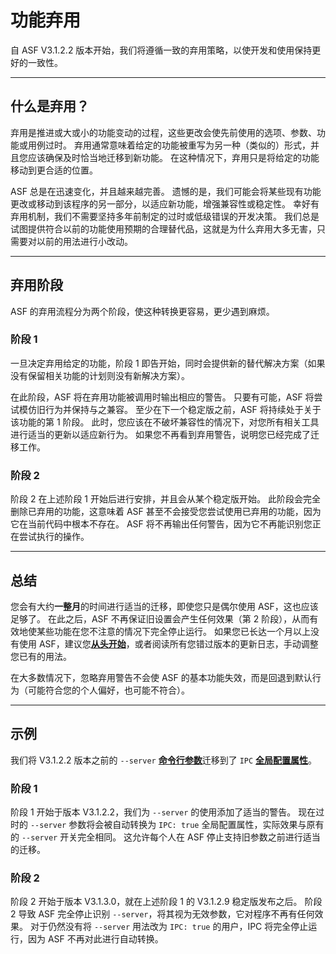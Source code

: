 # 功能弃用

自 ASF V3.1.2.2 版本开始，我们将遵循一致的弃用策略，以使开发和使用保持更好的一致性。

---

## 什么是弃用？

弃用是推进或大或小的功能变动的过程，这些更改会使先前使用的选项、参数、功能或用例过时。 弃用通常意味着给定的功能被重写为另一种（类似的）形式，并且您应该确保及时恰当地迁移到新功能。 在这种情况下，弃用只是将给定的功能移动到更合适的位置。

ASF 总是在迅速变化，并且越来越完善。 遗憾的是，我们可能会将某些现有功能更改或移动到该程序的另一部分，以适应新功能，增强兼容性或稳定性。 幸好有弃用机制，我们不需要坚持多年前制定的过时或低级错误的开发决策。 我们总是试图提供符合以前的功能使用预期的合理替代品，这就是为什么弃用大多无害，只需要对以前的用法进行小改动。

---

## 弃用阶段

ASF 的弃用流程分为两个阶段，使这种转换更容易，更少遇到麻烦。

### 阶段 1

一旦决定弃用给定的功能，阶段 1 即告开始，同时会提供新的替代解决方案（如果没有保留相关功能的计划则没有新解决方案）。

在此阶段，ASF 将在弃用功能被调用时输出相应的警告。 只要有可能，ASF 将尝试模仿旧行为并保持与之兼容。 至少在下一个稳定版之前，ASF 将持续处于关于该功能的第 1 阶段。 此时，您应该在不破坏兼容性的情况下，对您所有相关工具进行适当的更新以适应新行为。 如果您不再看到弃用警告，说明您已经完成了迁移工作。

### 阶段 2

阶段 2 在上述阶段 1 开始后进行安排，并且会从某个稳定版开始。 此阶段会完全删除已弃用的功能，这意味着 ASF 甚至不会接受您尝试使用已弃用的功能，因为它在当前代码中根本不存在。 ASF 将不再输出任何警告，因为它不再能识别您正在尝试执行的操作。

---

## 总结

您会有大约**一整月**的时间进行适当的迁移，即使您只是偶尔使用 ASF，这也应该足够了。 在此之后，ASF 不再保证旧设置会产生任何效果（第 2 阶段），从而有效地使某些功能在您不注意的情况下完全停止运行。 如果您已长达一个月以上没有使用 ASF，建议您&#8203;**[从头开始](https://github.com/JustArchiNET/ArchiSteamFarm/wiki/Setting-up-zh-CN)**，或者阅读所有您错过版本的更新日志，手动调整您已有的用法。

在大多数情况下，忽略弃用警告不会使 ASF 的基本功能失效，而是回退到默认行为（可能符合您的个人偏好，也可能不符合）。

---

## 示例

我们将 V3.1.2.2 版本之前的 `--server` **[命令行参数](https://github.com/JustArchiNET/ArchiSteamFarm/wiki/Command-line-arguments-zh-CN)**&#8203;迁移到了 `IPC` **[全局配置属性](https://github.com/JustArchiNET/ArchiSteamFarm/wiki/Configuration-zh-CN#全局配置)**。

### 阶段 1

阶段 1 开始于版本 V3.1.2.2，我们为 `--server` 的使用添加了适当的警告。 现在过时的 `--server` 参数将会被自动转换为 `IPC: true` 全局配置属性，实际效果与原有的 `--server` 开关完全相同。 这允许每个人在 ASF 停止支持旧参数之前进行适当的迁移。

### 阶段 2

阶段 2 开始于版本 V3.1.3.0，就在上述阶段 1 的 V3.1.2.9 稳定版发布之后。 阶段 2 导致 ASF 完全停止识别 `--server`，将其视为无效参数，它对程序不再有任何效果。 对于仍然没有将 `--server` 用法改为 `IPC: true` 的用户，IPC 将完全停止运行，因为 ASF 不再对此进行自动转换。
